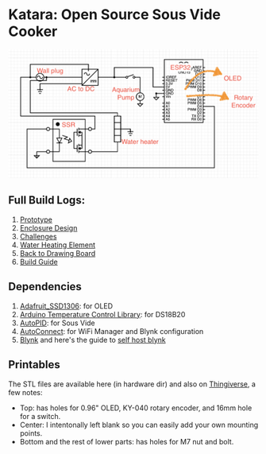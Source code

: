 # Katara: Open Source Sous Vide Cooker

![Wiring](wiring.png?raw=true "Wiring")

## Full Build Logs:

1. [Prototype](https://soemarko.com/blog/project-katara-build-log-1-prototype)
2. [Enclosure Design](https://soemarko.com/blog/project-katara-build-log-2-enclosure-design)
3. [Challenges](https://soemarko.com/blog/project-katara-build-log-3-challenges)
4. [Water Heating Element](https://soemarko.com/blog/project-katara-build-log-4-water-heating-element)
5. [Back to Drawing Board](https://soemarko.com/blog/project-katara-build-log-5-back-to-drawing-board)
6. [Build Guide](https://soemarko.com/blog/project-katara-build-log-6-build-guide)

## Dependencies

1. [Adafruit_SSD1306](https://github.com/adafruit/Adafruit_SSD1306): for OLED
2. [Arduino Temperature Control Library](https://github.com/milesburton/Arduino-Temperature-Control-Library): for DS18B20
3. [AutoPID](https://github.com/r-downing/AutoPID): for Sous Vide
4. [AutoConnect](https://github.com/Hieromon/AutoConnect): for WiFi Manager and Blynk configuration
5. [Blynk](https://blynk.io/) and here's the guide to [self host blynk](https://github.com/blynkkk/blynk-server)

## Printables

The STL files are available here (in hardware dir) and also on [Thingiverse](https://www.thingiverse.com/thing:4571588), a few notes:

- Top: has holes for 0.96" OLED, KY-040 rotary encoder, and 16mm hole for a switch.
- Center: I intentonally left blank so you can easily add your own mounting points.
- Bottom and the rest of lower parts: has holes for M7 nut and bolt.

